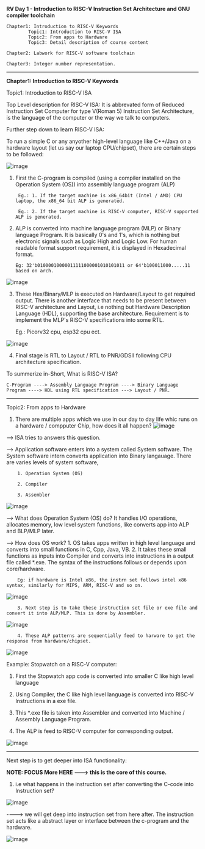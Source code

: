 **RV Day 1 - Introduction to RISC-V Instruction Set Architecture and GNU compiler toolchain**

    Chapter1: Introduction to RISC-V Keywords
            Topic1: Introduction to RISC-V ISA
            Topic2: From apps to Hardware
            Topic3: Detail description of course content

    Chapter2: Labwork for RISC-V software toolchain

    Chapter3: Integer number representation.

---------------------------------------------------------------------------------------------------------------------------------

**Chapter1: Introduction to RISC-V Keywords**

Topic1: Introduction to RISC-V ISA

Top Level description for RISC-V ISA: 
    It is abbrevated form of Reduced Instruction Set Computer for type V(Roman 5) Instruction Set Architecture, is the language of the computer or the way we talk to computers.

Further step down to learn RISC-V ISA: 


To run a simple C or any anyother high-level language like C++/Java on a hardware layout (let us say our laptop CPU/chipset), there are certain steps to be followed:

![image](https://github.com/pavankumarka/RISCV-Hardware_Design_Program_by_VSD/assets/22821014/3bb2fb78-cabc-4329-8e9b-1fc809a84e94)


  1. First the C-program is compiled (using a compiler installed on the Operation System (OS)) into assembly language program (ALP)
  
          Eg.: 1. If the target machine is x86_64bit (Intel / AMD) CPU laptop, the x86_64 bit ALP is generated.

          Eg.: 2. If the target machine is RISC-V computer, RISC-V supported ALP is generated.

  2. ALP is converted into machine language program (MLP) or Binary language Program. It is basically 0's and 1's, which is nothing but electronic signals such as Logic High and Logic Low. For human readable format support requirement, it is displayed in Hexadecimal format.

         Eg: 32'b01000010000011111000001010101011 or 64'b100011000.....11 based on arch.

![image](https://github.com/pavankumarka/RISCV-Hardware_Design_Program_by_VSD/assets/22821014/4a3dfe8f-0009-4a0d-bf61-da1d934849ed)

  3. These Hex/Binary/MLP is executed on Hardware/Layout to get required output. There is another interface that needs to be present between RISC-V architecture and Layout, i.e nothing but Hardware Description Language (HDL), supporting the base architecture. Requirement is to implement the MLP's RISC-V specifications into some RTL.
     
     Eg.: Picorv32 cpu, esp32 cpu ect.

![image](https://github.com/pavankumarka/RISCV-Hardware_Design_Program_by_VSD/assets/22821014/43322629-cd1f-40bd-be50-617e0b7fd761)

  4. Final stage is RTL to Layout / RTL to PNR/GDSII following CPU architecture specification. 


To summerize in-Short, What is RISC-V ISA? 
    
    C-Program ----> Assembly Language Program ----> Binary Language Program ----> HDL using RTL specification ---> Layout / PNR.

-----------------------------------------------------------------------------------------------------------------------------------

Topic2: From apps to Hardware

1. There are multiple apps which we use in our day to day life whic runs on a hardware / compputer Chip, how does it all happen?
![image](https://github.com/pavankumarka/RISCV-Hardware_Design_Program_by_VSD/assets/22821014/fe481684-b10e-4ca7-9dc4-c5133c5bddfb)

--> ISA tries to answers this question. 

--> Application software enters into a system called System software. The System software intern converts application into Binary langauage.
        There are varies levels of system software,

        1. Operation System (OS)
        
        2. Compiler
        
        3. Assembler

![image](https://github.com/pavankumarka/RISCV-Hardware_Design_Program_by_VSD/assets/22821014/a72389f7-1eed-4dbf-bd08-8c7675ce427c)

--> What does Operation System (OS) do? 
        It handles I/O operations, allocates memory, low level system functions, like converts app into ALP and BLP/MLP later. 

--> How does OS work?
        1. OS takes apps written in high level language and converts into small functions in C, Cpp, Java, VB.
        2. It takes these small functions as inputs into Compiler and converts into instructions in a output file called *.exe.
        The syntax of the instructions follows or depends upon core/hardware.
        
        Eg: if hardware is Intel x86, the instrn set follows intel x86 syntax, similarly for MIPS, ARM, RISC-V and so on.
        
![image](https://github.com/pavankumarka/RISCV-Hardware_Design_Program_by_VSD/assets/22821014/73ede33e-a822-4709-a6f3-0f0ba81a28ab)

        3. Next step is to take these instruction set file or exe file and convert it into ALP/MLP. This is done by Assembler.

![image](https://github.com/pavankumarka/RISCV-Hardware_Design_Program_by_VSD/assets/22821014/b4e2e348-031c-45a3-897c-b949ee3470a1)

        4. These ALP patterns are sequentially feed to harware to get the response from hardware/chipset. 

![image](https://github.com/pavankumarka/RISCV-Hardware_Design_Program_by_VSD/assets/22821014/9f8823a6-1fa0-4788-bc33-f8af7e66ad9e)

Example: Stopwatch on a RISC-V computer:

1. First the Stopwatch app code is converted into smaller C like high level language 

2. Using Compiler, the C like high level language is converted into RISC-V Instructions in a exe file.

3. This *.exe file is taken into Assembler and converted into Machine / Assembly Language Program.

4. The ALP is feed to RISC-V computer for corresponding output.

![image](https://github.com/pavankumarka/RISCV-Hardware_Design_Program_by_VSD/assets/22821014/4994d1c6-85d8-4e48-bbc0-7bbad6d91e64)


--------------------------------------------------------------------------------------------------------------------------------
Next step is to get deeper into ISA functionality:  

**NOTE: FOCUS More HERE ---> this is the core of this course.**

1. i.e what happens in the instruction set after converting the C-code into Instruction set?
   
![image](https://github.com/pavankumarka/RISCV-Hardware_Design_Program_by_VSD/assets/22821014/08161559-6cee-497e-9212-90a6f74bac07)

----> we will get deep into instruction set from here after. The instruction set acts like a abstract layer or interface between the c-program and the hardware.

![image](https://github.com/pavankumarka/RISCV-Hardware_Design_Program_by_VSD/assets/22821014/5f479985-7646-4df9-9173-114e441816a3)










        






